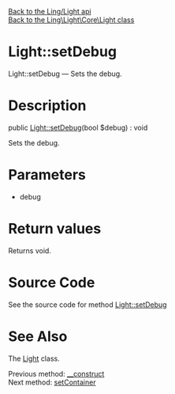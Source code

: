 [Back to the Ling/Light api](https://github.com/lingtalfi/Light/blob/master/doc/api/Ling/Light.md)<br>
[Back to the Ling\Light\Core\Light class](https://github.com/lingtalfi/Light/blob/master/doc/api/Ling/Light/Core/Light.md)


Light::setDebug
================



Light::setDebug — Sets the debug.




Description
================


public [Light::setDebug](https://github.com/lingtalfi/Light/blob/master/doc/api/Ling/Light/Core/Light/setDebug.md)(bool $debug) : void




Sets the debug.




Parameters
================


- debug

    


Return values
================

Returns void.








Source Code
===========
See the source code for method [Light::setDebug](https://github.com/lingtalfi/Light/blob/master/Core/Light.php#L160-L163)


See Also
================

The [Light](https://github.com/lingtalfi/Light/blob/master/doc/api/Ling/Light/Core/Light.md) class.

Previous method: [__construct](https://github.com/lingtalfi/Light/blob/master/doc/api/Ling/Light/Core/Light/__construct.md)<br>Next method: [setContainer](https://github.com/lingtalfi/Light/blob/master/doc/api/Ling/Light/Core/Light/setContainer.md)<br>


